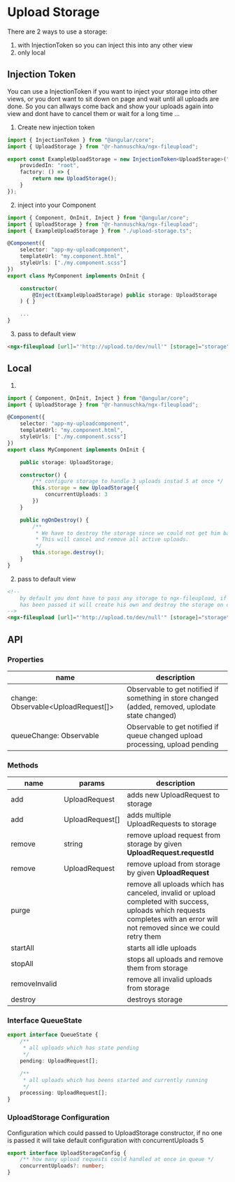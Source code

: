 # Upload Storage

There are 2 ways to use a storage: 

1. with InjectionToken so you can inject this into any other view
2. only local


## Injection Token

You can use a InjectionToken if you want to inject your storage into other views, or you dont want to sit down on page and wait until all uploads are done. 
So you can allways come back and show your uploads again into view and dont have to cancel them or wait for a long time ...

1. Create new injection token

```ts
import { InjectionToken } from "@angular/core";
import { UploadStorage } from "@r-hannuschka/ngx-fileupload";

export const ExampleUploadStorage = new InjectionToken<UploadStorage>("Example Upload Storage", {
    providedIn: "root",
    factory: () => {
        return new UploadStorage();
    }
});
```

2. inject into your Component

```ts
import { Component, OnInit, Inject } from "@angular/core";
import { UploadStorage } from "@r-hannuschka/ngx-fileupload";
import { ExampleUploadStorage } from "./upload-storage.ts";

@Component({
    selector: "app-my-uploadcomponent",
    templateUrl: "my.component.html",
    styleUrls: ["./my.component.scss"]
})
export class MyComponent implements OnInit {

    constructor(
        @Inject(ExampleUploadStorage) public storage: UploadStorage
    ) { }

    ...
}
```

3. pass to default view

```html
<ngx-fileupload [url]="'http://upload.to/dev/null'" [storage]="storage"></ngx-fileupload>
```

## Local

1.

```ts
import { Component, OnInit, Inject } from "@angular/core";
import { UploadStorage } from "@r-hannuschka/ngx-fileupload";

@Component({
    selector: "app-my-uploadcomponent",
    templateUrl: "my.component.html",
    styleUrls: ["./my.component.scss"]
})
export class MyComponent implements OnInit {

    public storage: UploadStorage;

    constructor() {
        /** configure storage to handle 3 uploads instad 5 at once */
        this.storage = new UploadStorage({
            concurrentUploads: 3
        })
    }

    public ngOnDestroy() {
        /**
         * We have to destroy the storage since we could not get him back.
         * This will cancel and remove all active uploads.
         */
        this.storage.destroy();
    }
}
```

2. pass to default view

```html
<!--
    by default you dont have to pass any storage to ngx-fileupload, if no storage
    has been passed it will create his own and destroy the storage on destroy.
-->
<ngx-fileupload [url]="'http://upload.to/dev/null'" [storage]="storage"></ngx-fileupload>
```

## API

### Properties

| name |description |
|---|---|
|change: Observable<UploadRequest[]> |Observable to get notified if something in store changed (added, removed, uplodate state changed) |
|queueChange: Observable<QueueState> | Observable to get notified if queue changed upload processing, upload pending|

### Methods

| name | params | description |
|---|---|---|
|add | UploadRequest| adds new UploadRequest to storage |
|add | UploadRequest[]| adds multiple UploadRequests to storage |
|remove | string | remove upload request from storage by given **UploadRequest.requestId** |
|remove | UploadRequest | remove upload from storage by given **UploadRequest** |
|purge  |  | remove all uploads which has canceled, invalid or upload completed with success, uploads which requests completes with an error will not removed since we could retry them |
|startAll || starts all idle uploads |
|stopAll || stops all uploads and remove them from storage |
|removeInvalid || remove all invalid uploads from storage|
|destroy|| destroys storage|

### Interface QueueState

```ts
export interface QueueState {
    /**
     * all uploads which has state pending
     */
    pending: UploadRequest[];

    /**
     * all uploads which has beens started and currently running
     */
    processing: UploadRequest[];
}
```

### UploadStorage Configuration

Configuration which could passed to UploadStorage constructor, if no one is passed it will take default configuration with concurrentUploads 5

```ts
export interface UploadStorageConfig {
    /** how many upload requests could handled at once in queue */
    concurrentUploads?: number;
}
```